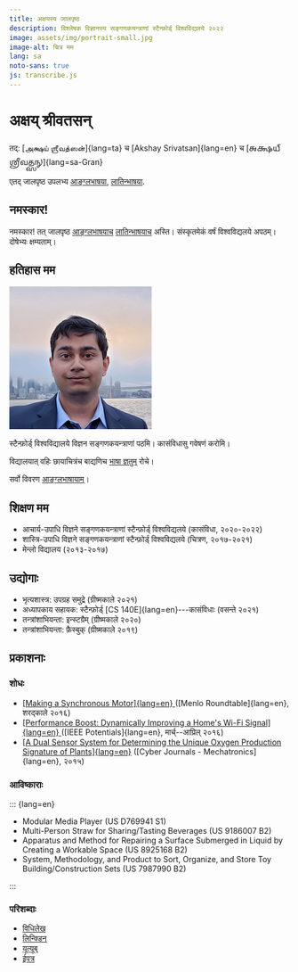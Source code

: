 ```yaml
---
title: अक्षयस्य जालपृष्ठ
description: विश्लेषक विज्ञानस्य सङ्गणकयन्त्राणां स्टैन्फ़ोर्ड् विश्वविद्यलये २०२२
image: assets/img/portrait-small.jpg
image-alt: चित्र मम
lang: sa
noto-sans: true
js: transcribe.js
---
```

# अक्षय् श्रीवतसन्
तद्: [அக்ஷய் ஶ்ரீவத்ஸன்]{lang=ta}  च
[Akshay Srivatsan]{lang=en} च
[𑌅𑌕𑍍𑌷𑌯𑍍 𑌶𑍍𑌰𑍀𑌵𑌤𑍍𑌸𑌨𑍍]{lang=sa-Gran}</span>

एतद् जालपृष्ठ उपलभ्य [आङ्ग्लभाषया](index.html), [लातिन्भाषया](latin.html).

## नमस्कार!

नमस्कार! तत् जालपृष्ठ [आङ्ग्लभाषयाच](index.html) [लातिन्भाषयाच](latin.html) अस्ति।  संस्कृतमेकं वर्षं विश्वविद्यलये अपठम्। दोषेभ्यः क्षम्यताम्।

<div id="scripts" style="display:none">
**मुखं चिनो:**
<button id="devanagari" disabled onclick="devanagari()" lang="sa">देवनागरी</button>
<button id="grantha" onclick="grantha()" lang="sa-Gran">𑌗𑍍𑌰𑌨𑍍𑌥</button>
</div>

<script>
document.getElementById("scripts").style.display = "block";
if (window.location.search === "?grantha") grantha();
</script>

## हतिहास मम

![चित्र मम](assets/img/portrait-small.jpg)

स्टैन्फ़ोर्ड् विश्वविद्यालये विज्ञन सङ्गणकयन्त्राणां पठमि। कासंविधासु गवेषणं करोमि।

विद्यालयात् वहिः छायाचित्रंच बाद्यणिच [भाषा ज्ञतुम्](latin.html) रोचे।

सर्वो विवरण [आङ्ग्लभाषायाम्](index.html)। 


## शिक्षण मम

* आचार्य-उपाधि विज्ञने सङ्गणकयन्त्राणां स्टैन्फ़ोर्ड् विश्वविद्यलये (कासंविधा, २०२०-२०२२)
* शास्त्रि-उपाधि विज्ञने सङ्गणकयन्त्राणां स्टैन्फ़ोर्ड् विश्वविद्यलये (चित्रण, २०१७-२०२१)
* मेन्लो विद्यालय (२०१३-२०१७)

## उद्योगाः

* भृत्यशास्त्र:  उपग्रह समुद्रे (ग्रीष्मकाले २०२१)
* अध्यापकाय सहायक: स्टैन्फ़ोर्ड् [CS 140E]{lang=en}---कासंविधाः (वसन्ते २०२१)
* तन्त्रांशाभियन्ता: इन्स्टग्रैम् (ग्रीष्मकाले २०२०)
* तन्त्रांशाभियन्ता: फ़ैस्बुक् (ग्रीष्मकाले २०१९)

## प्रकाशनाः

### शोधः

* [[Making a Synchronous Motor]{lang=en} 
  ](http://roundtable.menloschool.org/issue25/5_McNelly+Srivatsan_MS_Roundtable25_Fall_2016.pdf)
  ([Menlo Roundtable]{lang=en}, शरद्काले २०१६)
* [[Performance Boost: Dynamically Improving a Home's Wi-Fi Signal]{lang=en}
  ](http://ieeexplore.ieee.org/abstract/document/7425403/)
  ([IEEE Potentials]{lang=en}, मार्च्--आप्रिल् २०१६)
* [[A Dual Sensor System for Determining the Unique Oxygen Production Signature 
  of Plants]{lang=en}](http://www.cyberjournals.com/Papers/2015/01.pdf)
  ([Cyber Journals - Mechatronics]{lang=en}, २०१५)


### आविष्काराः
::: {lang=en}

* Modular Media Player (US D769941 S1)
* Multi-Person Straw for Sharing/Tasting Beverages (US 9186007 B2)
* Apparatus and Method for Repairing a Surface Submerged in Liquid by Creating 
  a Workable Space (US 8925168 B2)
* System, Methodology, and Product to Sort, Organize, and Store Toy 
  Building/Construction Sets (US 7987990 B2)
  
:::

### परिशब्दाः

* [विधिलेख](https://github.com/Akshay-Srivatsan)
* [लिन्क्डिन्](https://www.linkedin.com/in/akshay-srivatsan/)
* [यूत्यूब्](https://www.youtube.com/channel/UCUrJQeVdrtJZ1GjCXz1aWXA)
* [ईपत्र](mailto:srivatsan.akshay+website@gmail.com)
